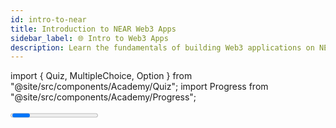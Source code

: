 ```yaml
---
id: intro-to-near
title: Introduction to NEAR Web3 Apps
sidebar_label: 🌐 Intro to Web3 Apps
description: Learn the fundamentals of building Web3 applications on NEAR Protocol - understand wallets, smart contracts, and user interactions at a high level.
---
```


import { Quiz, MultipleChoice, Option } from "@site/src/components/Academy/Quiz";
import Progress from "@site/src/components/Academy/Progress";

<Progress course="web3-apps" total={3} />

Welcome to the world of Web3 applications! In this lesson, we'll explore how modern blockchain applications work on NEAR Protocol, focusing on the key concepts that make Web3 apps different from traditional web applications.

Think of Web3 apps as the next evolution of the internet - where you're in control of your data, your identity, and your digital assets, instead of big companies controlling everything.

---

## What Makes Web3 Apps Different?

Let's start with a simple comparison. You know how when you use apps like Facebook or Gmail, you have to trust the company to:
- Keep your data safe
- Not sell your information
- Not change the rules on you
- Keep the service running

**Web3 apps flip this completely on its head.** Instead of trusting a company, you trust the blockchain - a network of computers that no single entity controls.

### The Key Difference

**Traditional Web Apps:**
- Your data lives on company servers
- You create accounts with usernames and passwords
- Companies can see, change, or delete your data
- If the company shuts down, your data might disappear

**Web3 Apps:**
- Your data lives on the blockchain (a decentralized network)
- You connect with a digital wallet instead of creating accounts
- You control your own data and identity
- Your data persists even if the app disappears

---

## The Three Building Blocks of Web3 Apps

Every Web3 app is made up of three main parts that work together:

### 1. Your Digital Wallet - Your Identity

Think of your wallet as your digital passport. Instead of carrying cash and cards, it holds:
- Your unique blockchain address (like `alice.near` - much easier to remember than complex addresses!)
- Your private keys (like a super-secure password)
- Your digital tokens and assets
- Your transaction history

It's like having a secure digital wallet that holds your identity and assets, but instead of cash, it holds digital tokens and your blockchain identity.

### 2. Smart Contracts - The Automated Backend

Smart contracts are like digital assistants that never sleep. They:
- Store your data permanently on the blockchain
- Automatically execute business logic
- Handle transactions without human intervention
- Are completely transparent - anyone can see what they do

For example, imagine a smart contract that automatically pays you interest on your savings, or one that stores your digital art collection with guaranteed authenticity.

### 3. The Frontend - What You Actually See

This is the website or mobile app you interact with - the part that looks familiar. It:
- Connects to your wallet for login
- Shows you data from smart contracts
- Lets you interact with blockchain functions
- Provides the same user experience you're used to

---

## How It All Works Together

Let's walk through a simple example to see how these pieces fit together.

Imagine you want to create a digital guestbook where people can leave messages:

1. **You visit the app** - It looks like a normal website
2. **You connect your wallet** - Instead of creating an account, you just connect your wallet
3. **You write a message** - The app shows you a form to enter your greeting
4. **You sign the transaction** - Your wallet asks you to confirm the action
5. **Your message is stored forever** - It's now permanently saved on the blockchain

The beautiful thing is that once your message is stored, it can't be deleted, changed, or lost - even if the app disappears.

---

## Why NEAR Protocol Makes This Easy

NEAR Protocol is designed to make Web3 apps as user-friendly as possible:

**Human-Readable Names**: Instead of complex addresses like `0x742d35Cc6634C0532925a3b8D`, you get simple names like `alice.near`

**Super Low Costs**: Transactions cost just fractions of a penny, not dollars

**Lightning Fast**: Transactions are confirmed in seconds, not minutes

**Multiple Wallet Options**: You can choose from various wallets that suit your preferences

**No Fees for Reading**: Looking at data is completely free - you only pay when you make changes

---

## Real Examples of Web3 Apps

You might be wondering what you can actually build with this technology. Here are some real examples:

**Financial Apps**: Think of apps like digital banks, but without the bank. You can lend money to others and earn interest, or swap one type of token for another, all automatically.

**Digital Art and Collectibles**: Artists can create unique digital artwork that's verified as authentic and owned by specific people. These can be bought, sold, and traded just like physical art.

**Gaming**: Imagine playing a game where the items you earn or buy are actually yours - you can trade them with other players or even sell them. The game items are stored on the blockchain, so they persist even if the game company disappears.

**Community Governance**: Groups of people can make decisions together through transparent voting systems. No more wondering if your vote actually counted - everything is recorded on the blockchain.

---

## The Big Picture

Web3 applications represent a fundamental shift in how we think about digital services:

**Instead of trusting companies**, we trust the blockchain network
**Instead of giving up control**, we maintain control of our data and assets
**Instead of being locked in**, we can use our assets across different apps
**Instead of geographic restrictions**, we have global access to services

This isn't just about technology - it's about creating a more fair, transparent, and user-controlled internet where you're not just a product being sold to advertisers.

---

## Key Takeaways

- **Web3 apps** are decentralized applications that put you in control instead of companies
- **Your digital wallet** serves as your identity and secure storage for your assets
- **Smart contracts** are automated programs that handle business logic on the blockchain
- **The frontend** provides the familiar user interface that connects everything together
- **NEAR Protocol** makes Web3 apps user-friendly with low costs and fast transactions
- **The future** of Web3 apps focuses on user ownership, transparency, and global access

Understanding these fundamental concepts will help you navigate the world of Web3 applications, whether you're a developer looking to build them or a user wanting to understand how they work!

---

## Quiz

<Quiz course="web3-apps" id="web3-apps-quiz">
    <MultipleChoice question="What is the main difference between traditional web apps and Web3 apps?">
        <Option> A. Web3 apps are faster than traditional web apps.</Option>
        <Option correct> B. Web3 apps use decentralized blockchain technology instead of centralized servers.</Option>
        <Option> C. Web3 apps are more expensive to build than traditional web apps.</Option>
        <Option> D. Web3 apps only work on mobile devices.</Option>
    </MultipleChoice>
    <MultipleChoice question="What is a wallet in the context of Web3 applications?">
        <Option> A. A physical device for storing cryptocurrency.</Option>
        <Option correct> B. A digital identity that contains your blockchain address, private keys, and token balances.</Option>
        <Option> C. A mobile app for making payments.</Option>
        <Option> D. A browser extension for faster internet browsing.</Option>
    </MultipleChoice>
    <MultipleChoice question="What are smart contracts?">
        <Option> A. Legal documents that are stored on the blockchain.</Option>
        <Option> B. Traditional contracts that have been digitized.</Option>
        <Option correct> C. Self-executing programs that run on the blockchain and handle business logic automatically.</Option>
        <Option> D. Contracts that are signed using smart devices.</Option>
    </MultipleChoice>
    <MultipleChoice question="Which of the following is NOT a typical step in the Web3 app user journey?">
        <Option> A. Connect wallet to the application.</Option>
        <Option> B. View data from smart contracts.</Option>
        <Option correct> C. Create a traditional username and password account.</Option>
        <Option> D. Sign transactions with their wallet.</Option>
    </MultipleChoice>
    <MultipleChoice question="What is one advantage of NEAR Protocol for Web3 app development?">
        <Option> A. It requires users to pay high fees for all interactions.</Option>
        <Option correct> B. It uses human-readable account names like 'alice.near' instead of complex addresses.</Option>
        <Option> C. It only supports one type of wallet.</Option>
        <Option> D. It processes transactions very slowly.</Option>
    </MultipleChoice>
</Quiz>


